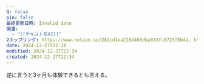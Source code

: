 ```yaml
---
Q: false
pin: false
最終更新日時: Invalid date
関連:
  - "[[テキスト系AI]]"
2ホップリンク: https://www.notion.so/282cd1ea216d465dba033fc8725f5b4a, https://www.notion.so/287d23dca1da4ce3a3681670411ff4c9, https://www.notion.so/7cda8607103246f9b7c0ce265dba7485
date: 2024-12-27T22:34
modified: 2024-12-27T22:34
created: 2024-12-27T22:34
---
```

  

逆に言うと3ヶ月も体験できるとも言える。